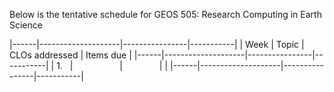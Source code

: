 
Below is the tentative schedule for GEOS 505: Research Computing in Earth Science

|------|--------------------|----------------|-----------|
| Week | Topic              | CLOs addressed | Items due |
|------|--------------------|----------------|-----------|
| 1.   |                    |                |           |
|------|--------------------|----------------|-----------|
